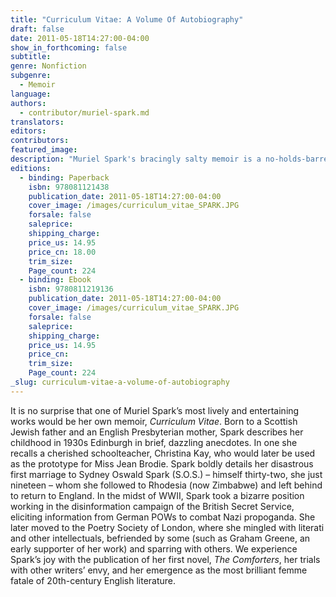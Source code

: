```yaml
---
title: "Curriculum Vitae: A Volume Of Autobiography"
draft: false
date: 2011-05-18T14:27:00-04:00
show_in_forthcoming: false
subtitle:
genre: Nonfiction
subgenre:
  - Memoir
language:
authors:
  - contributor/muriel-spark.md
translators:
editors:
contributors:
featured_image:
description: "Muriel Spark's bracingly salty memoir is a no-holds-barred trip through an extraordinary writer's life. "
editions:
  - binding: Paperback
    isbn: 978081121438
    publication_date: 2011-05-18T14:27:00-04:00
    cover_image: /images/curriculum_vitae_SPARK.JPG
    forsale: false
    saleprice:
    shipping_charge:
    price_us: 14.95
    price_cn: 18.00
    trim_size:
    Page_count: 224
  - binding: Ebook
    isbn: 9780811219136
    publication_date: 2011-05-18T14:27:00-04:00
    cover_image: /images/curriculum_vitae_SPARK.JPG
    forsale: false
    saleprice:
    shipping_charge:
    price_us: 14.95
    price_cn:
    trim_size:
    Page_count: 224
_slug: curriculum-vitae-a-volume-of-autobiography
---
```


It is no surprise that one of Muriel Spark’s most lively and entertaining works would be her own memoir, _Curriculum Vitae_. Born to a Scottish Jewish father and an English Presbyterian mother, Spark describes her childhood in 1930s Edinburgh in brief, dazzling anecdotes. In one she recalls a cherished schoolteacher, Christina Kay, who would later be used as the prototype for Miss Jean Brodie. Spark boldly details her disastrous first marriage to Sydney Oswald Spark (S.O.S.) – himself thirty-two, she just nineteen – whom she followed to Rhodesia (now Zimbabwe) and left behind to return to England. In the midst of WWII, Spark took a bizarre position working in the disinformation campaign of the British Secret Service, eliciting information from German POWs to combat Nazi propoganda. She later moved to the Poetry Society of London, where she mingled with literati and other intellectuals, befriended by some (such as Graham Greene, an early supporter of her work) and sparring with others. We experience Spark’s joy with the publication of her first novel, _The Comforters_, her trials with other writers’ envy, and her emergence as the most brilliant femme fatale of 20th-century English literature.

